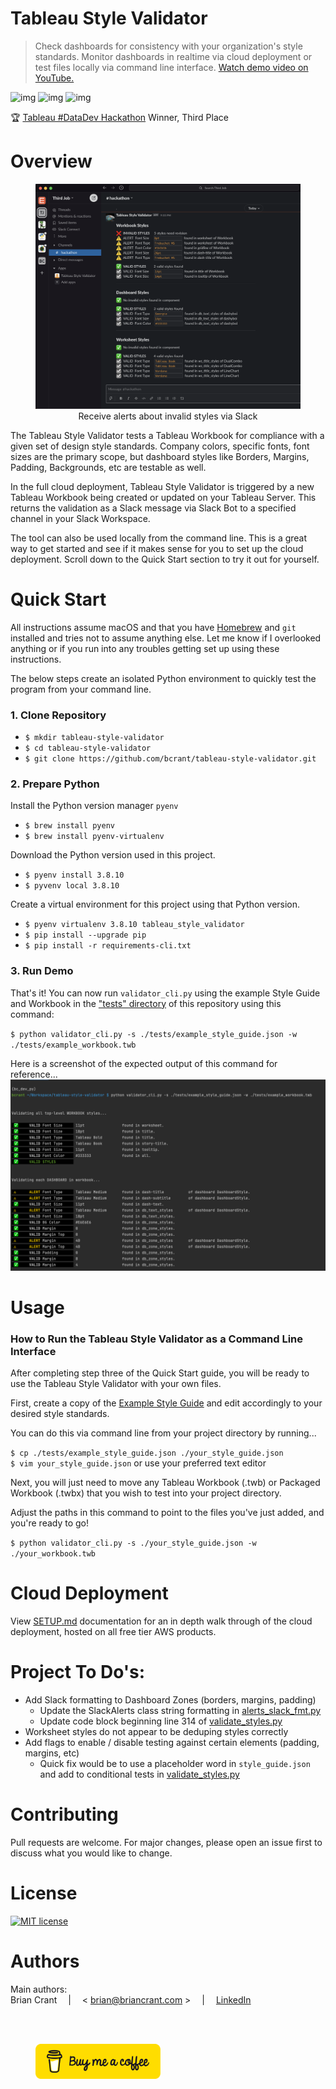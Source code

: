 # Tableau Style Validator
> Check dashboards for consistency with your organization's style standards. Monitor dashboards in realtime via cloud deployment or test files locally via command line interface. [Watch demo video on YouTube.](https://www.youtube.com/watch?v=4to2ln6pME8)

![img](https://img.shields.io/badge/Made%20with-Python-1f425f.svg) ![img](https://img.shields.io/badge/style-API-E97627?label=Tableau&logo=Tableau) ![img](https://img.shields.io/badge/style-API-4A154B?label=Slack&logo=Slack)  

🏆 [Tableau #DataDev Hackathon](https://datadev-hackathon.devpost.com/project-gallery) Winner, Third Place  


# Overview
<figure>
    <a href="https://www.youtube.com/watch?v=4to2ln6pME8">
        <img src="./documentation/images/slack_alert_redesign.png" alt="Tableau Style Validator Slack" />
    </a>
    <figcaption><center>Receive alerts about invalid styles via Slack</center></center></figcaption>
</figure>  
  

The Tableau Style Validator tests a Tableau Workbook for compliance with a given set of design style standards. Company colors, specific fonts, font sizes are the primary scope, but dashboard styles like Borders, Margins, Padding, Backgrounds, etc are testable as well.

In the full cloud deployment, Tableau Style Validator is triggered by a new Tableau Workbook being created 
or updated on your Tableau Server. This returns the validation as a Slack message via Slack Bot to a specified channel in your Slack Workspace. 

The tool can also be used locally from the command line. This is a great way to get started and see if it makes sense for you to set up the cloud deployment. Scroll down to the Quick Start section to try it out for yourself.


# Quick Start
All instructions assume macOS and that you have [Homebrew](https://brew.sh/) and `git` installed and tries not to assume anything else. Let me know if I overlooked anything or if you run into any troubles getting set up using these instructions.

The below steps create an isolated Python environment to quickly test the program from your command line. 

### 1. Clone Repository
- `$ mkdir tableau-style-validator`
- `$ cd tableau-style-validator`
- `$ git clone https://github.com/bcrant/tableau-style-validator.git` 

### 2. Prepare Python
Install the Python version manager `pyenv`
- `$ brew install pyenv`
- `$ brew install pyenv-virtualenv`
  
Download the Python version used in this project.
- `$ pyenv install 3.8.10`
- `$ pyvenv local 3.8.10`

Create a virtual environment for this project using that Python version.
- `$ pyenv virtualenv 3.8.10 tableau_style_validator`
- `$ pip install --upgrade pip`
- `$ pip install -r requirements-cli.txt`

### 3. Run Demo
That's it! You can now run `validator_cli.py` using the example Style Guide and Workbook in the 
["tests" directory](./tests) of this repository using this command:

`$ python validator_cli.py -s ./tests/example_style_guide.json -w ./tests/example_workbook.twb`

Here is a screenshot of the expected output of this command for reference...
![CLI Output](./documentation/images/CLI_Output.png)


# Usage
### How to Run the Tableau Style Validator as a Command Line Interface

After completing step three of the Quick Start guide, you will be ready to use the Tableau Style Validator with your own files.

First, create a copy of the [Example Style Guide](./tests/example_style_guide.json) and edit accordingly to your desired style standards. 
  
You can do this via command line from your project directory by running...

`$ cp ./tests/example_style_guide.json ./your_style_guide.json`  
`$ vim your_style_guide.json` or use your preferred text editor

Next, you will just need to move any Tableau Workbook (.twb) or Packaged Workbook (.twbx) that you wish to test into your project directory.

Adjust the paths in this command to point to the files you've just added, and you're ready to go!

`$ python validator_cli.py -s ./your_style_guide.json -w ./your_workbook.twb`


# Cloud Deployment
View [SETUP.md](./documentation/SETUP.md) documentation for an in depth walk through of the cloud deployment, hosted on all free tier AWS products.


# Project To Do's:
- Add Slack formatting to Dashboard Zones (borders, margins, padding)
    - Update the SlackAlerts class string formatting in 
      [alerts_slack_fmt.py](./lib/alerts_slack_fmt.py)
    - Update code block beginning line 314 of 
      [validate_styles.py](./lib/validate_styles.py) 
- Worksheet styles do not appear to be deduping styles correctly
- Add flags to enable / disable testing against certain elements (padding, margins, etc)
    - Quick fix would be to use a placeholder word in `style_guide.json`
      and add to conditional tests in [validate_styles.py](./lib/validate_styles.py)


# Contributing  
Pull requests are welcome. For major changes, please open an issue first to discuss what you would like to change.  


# License  
[![MIT license](https://img.shields.io/badge/License-MIT-blue.svg)](https://choosealicense.com/licenses/mit/)  


# Authors
Main authors:  
Brian Crant &emsp;|&emsp; < brian@briancrant.com > &emsp;|&emsp; [LinkedIn](https://www.linkedin.com/in/briancrant/)

<br><br>
<figure>
    <a href="https://paypal.me/briancrant?locale.x=en_US"> 
        <img src="./documentation/images/bmc-button.png" alt="Buy me a coffee" width="200" />
    </a>
</figure>

<br><br>